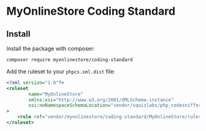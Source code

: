 # MyOnlineStore Coding Standard

## Install

Install the package with composer:
```bash
composer require myonlinestore/coding-standard
```

Add the ruleset to your `phpcs.xml.dist` file:
```xml
<?xml version="1.0"?>
<ruleset
        name="MyOnlineStore"
        xmlns:xsi="http://www.w3.org/2001/XMLSchema-instance"
        xsi:noNamespaceSchemaLocation="vendor/squizlabs/php_codesniffer/phpcs.xsd"
>
    <rule ref="vendor/myonlinestore/coding-standard/MyOnlineStore/ruleset.xml"/>
</ruleset>
```

